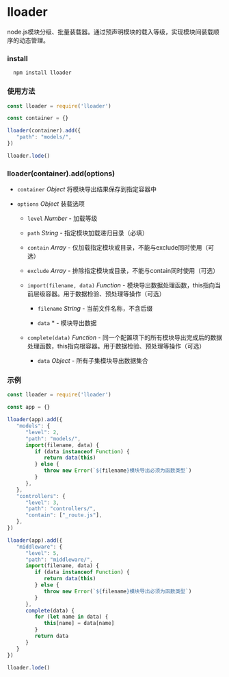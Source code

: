 # lloader

node.js模块分级、批量装载器。通过预声明模块的载入等级，实现模块间装载顺序的动态管理。

### install

      npm install lloader

### 使用方法

```js
const lloader = require('lloader')

const container = {}

lloader(container).add({
   "path": "models/",
})

lloader.lode()
```

### lloader(container).add(options)

*  `container` *Object* 将模块导出结果保存到指定容器中

*  `options` *Object* 装载选项

      *  `level` *Number* - 加载等级

      *  `path` *String* - 指定模块加载递归目录（必填）

      *  `contain` *Array* - 仅加载指定模块或目录，不能与exclude同时使用（可选）

      *  `exclude` *Array* - 排除指定模块或目录，不能与contain同时使用（可选）

      *  `import(filename, data)` *Function* - 模块导出数据处理函数，this指向当前层级容器。用于数据检验、预处理等操作（可选）

            *  `filename` *String* - 当前文件名称，不含后缀

            *  `data` * - 模块导出数据

      *  `complete(data)` *Function* - 同一个配置项下的所有模块导出完成后的数据处理函数，this指向根容器。用于数据检验、预处理等操作（可选）

            *  `data` *Object* - 所有子集模块导出数据集合


### 示例

```js
const lloader = require('lloader')

const app = {}

lloader(app).add({
   "models": {
      "level": 2,
      "path": "models/",
      import(filename, data) {
         if (data instanceof Function) {
            return data(this)
         } else {
            throw new Error(`${filename}模块导出必须为函数类型`)
         }
      },
   },
   "controllers": {
      "level": 3,
      "path": "controllers/",
      "contain": ["_route.js"],
   },
})

lloader(app).add({
   "middleware": {
      "level": 5,
      "path": "middleware/",
      import(filename, data) {
         if (data instanceof Function) {
            return data(this)
         } else {
            throw new Error(`${filename}模块导出必须为函数类型`)
         }
      },
      complete(data) {
         for (let name in data) {
            this[name] = data[name]
         }
         return data
      }
   }
})

lloader.lode()
```
